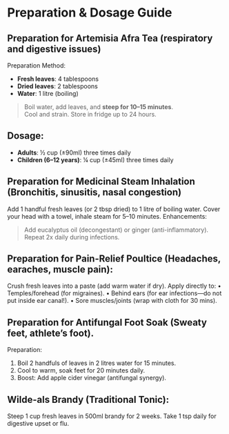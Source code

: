 #  Preparation & Dosage Guide
## Preparation for Artemisia Afra Tea (respiratory and digestive issues)

 Preparation Method:
- **Fresh leaves**: 4 tablespoons  
- **Dried leaves**: 2 tablespoons  
- **Water**: 1 litre (boiling)

>  Boil water, add leaves, and **steep for 10–15 minutes**.  
>  Cool and strain. Store in fridge up to 24 hours.

##  Dosage:
- **Adults**: ½ cup (±90ml) three times daily  
- **Children (6–12 years)**: ¼ cup (±45ml) three times daily
  

## Preparation for Medicinal Steam Inhalation (Bronchitis, sinusitis, nasal congestion)
Add 1 handful fresh leaves (or 2 tbsp dried) to 1 litre of boiling water. Cover your head with a towel, inhale steam for 5–10 minutes.
Enhancements:
>	Add eucalyptus oil (decongestant) or ginger (anti-inflammatory).
>	Repeat 2x daily during infections.


## Preparation for Pain-Relief Poultice (Headaches, earaches, muscle pain):
Crush fresh leaves into a paste (add warm water if dry).
Apply directly to:
•	Temples/forehead (for migraines).
•	Behind ears (for ear infections—do not put inside ear canal!).
•	Sore muscles/joints (wrap with cloth for 30 mins).

## Preparation for Antifungal Foot Soak (Sweaty feet, athlete’s foot).
Preparation:
1.	Boil 2 handfuls of leaves in 2 litres water for 15 minutes.
2.	Cool to warm, soak feet for 20 minutes daily.
3.	Boost: Add apple cider vinegar (antifungal synergy).

## Wilde-als Brandy (Traditional Tonic):
Steep 1 cup fresh leaves in 500ml brandy for 2 weeks. Take 1 tsp daily for digestive upset or flu.


